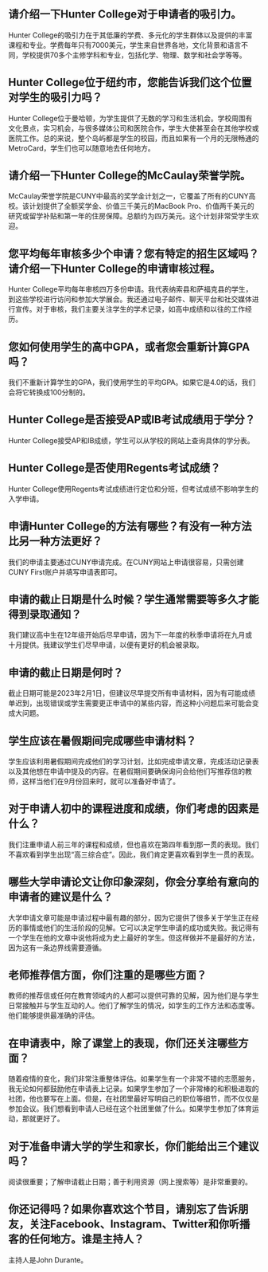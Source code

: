 
## 请介绍一下Hunter College对于申请者的吸引力。

Hunter College的吸引力在于其低廉的学费、多元化的学生群体以及提供的丰富课程和专业。学费每年只有7000美元，学生来自世界各地，文化背景和语言不同，学校提供70多个主修学科和专业，包括化学、物理、数学和社会学等等。


## Hunter College位于纽约市，您能告诉我们这个位置对学生的吸引力吗？

Hunter College位于曼哈顿，为学生提供了无数的学习和生活机会。学校周围有文化景点，实习机会，与很多媒体公司和医院合作，学生大使甚至会在其他学校或医院工作。总的来说，整个岛屿都是学生的校园，而且如果有一个月的无限畅通的MetroCard，学生们也可以随意地去任何地方。


## 请介绍一下Hunter College的McCaulay荣誉学院。

McCaulay荣誉学院是CUNY中最高的奖学金计划之一，它覆盖了所有的CUNY高校。该计划提供了全额奖学金、价值三千美元的MacBook Pro、价值两千美元的研究或留学补贴和第一年的住房保障。总额约为四万美元。这个计划非常受学生欢迎。


## 您平均每年审核多少个申请？您有特定的招生区域吗？请介绍一下Hunter College的申请审核过程。

Hunter College平均每年审核四万多份申请。我代表纳索县和萨福克县的学生，到这些学校进行访问和参加大学展会。我还通过电子邮件、聊天平台和社交媒体进行宣传。对于审核，我们主要关注学生的学术记录，如高中成绩和以往的工作经历。


## 您如何使用学生的高中GPA，或者您会重新计算GPA吗？

我们不重新计算学生的GPA，我们使用学生的平均GPA。如果它是4.0的话，我们会将它转换成100分制的。


## Hunter College是否接受AP或IB考试成绩用于学分？

Hunter College接受AP和IB成绩，学生可以从学校的网站上查询具体的学分表。


## Hunter College是否使用Regents考试成绩？

Hunter College使用Regents考试成绩进行定位和分班，但考试成绩不影响学生的入学申请。


## 申请Hunter College的方法有哪些？有没有一种方法比另一种方法更好？

我们的申请主要通过CUNY申请完成。在CUNY网站上申请很容易，只需创建CUNY First账户并填写申请表即可。


## 申请的截止日期是什么时候？学生通常需要等多久才能得到录取通知？

我们建议高中生在12年级开始后尽早申请，因为下一年度的秋季申请将在九月或十月提供。我建议学生们尽早申请，以便有更好的机会被录取。


## 申请的截止日期是何时？

截止日期可能是2023年2月1日，但建议尽早提交所有申请材料，因为有可能成绩单迟到，出现错误或学生需要更正申请中的某些内容，而这种小问题后来可能会变成大问题。


## 学生应该在暑假期间完成哪些申请材料？

学生应该利用暑假期间完成他们的学习计划，比如完成申请文章，完成活动记录表以及其他想在申请中提及的内容。在暑假期间要确保询问会给他们写推荐信的教师，这样当他们在9月份回来时，就可以准备好申请了。


## 对于申请人初中的课程进度和成绩，你们考虑的因素是什么？

我们注重申请人前三年的课程和成绩，但也喜欢在第四年看到那一贯的表现。我们不喜欢看到学生出现“高三综合症”。因此，我们肯定更喜欢看到学生一贯的表现。


## 哪些大学申请论文让你印象深刻，你会分享给有意向的申请者的建议是什么？

大学申请文章可能是申请过程中最有趣的部分，因为它提供了很多关于学生正在经历的事情或他们的生活阶段的见解。它可以决定学生申请的成功或失败。我记得有一个学生在他的文章中说他将成为史上最好的学生。但这样做并不是最好的方法，因为这有一条边界线需要遵循。


## 老师推荐信方面，你们注重的是哪些方面？

教师的推荐信或任何在教育领域内的人都可以提供可靠的见解，因为他们是与学生日常接触并与学生互动的人。他们了解学生的情况，如学生的工作方法和态度等。他们能够提供最准确的评估。


## 在申请表中，除了课堂上的表现，你们还关注哪些方面？

随着疫情的变化，我们非常注重整体评估。如果学生有一个非常不错的志愿服务，我无论如何都鼓励他在申请表上记录。如果学生参加了一个非常棒的和积极进取的社团，他也要写在上面。但是，在社团里最好写明自己的职位等细节，而不仅仅是参加会议。我们想看到申请人已经在这个社团里做了什么。如果学生参加了体育运动，那就更好了。 


## 对于准备申请大学的学生和家长，你们能给出三个建议吗？

阅读很重要；了解申请截止日期；善于利用资源（网上搜索等）是非常重要的。


## 你还记得吗？如果你喜欢这个节目，请别忘了告诉朋友，关注Facebook、Instagram、Twitter和你听播客的任何地方。谁是主持人？

主持人是John Durante。

